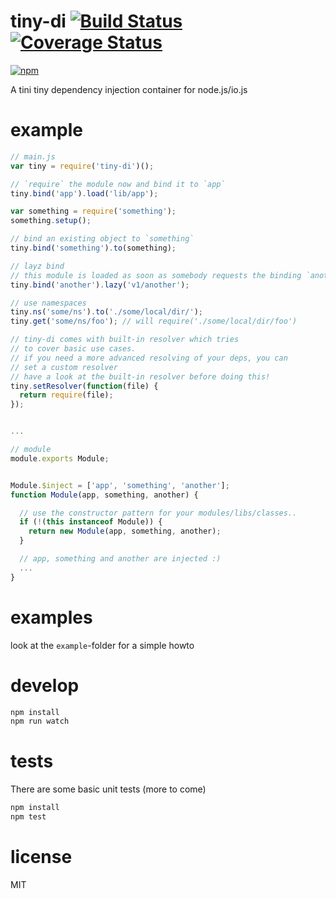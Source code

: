 # tiny-di [![Build Status](https://secure.travis-ci.org/ds82/tiny-di.svg)](http://travis-ci.org/ds82/tiny-di) [![Coverage Status](https://coveralls.io/repos/ds82/tiny-di/badge.svg?branch=master)](https://coveralls.io/r/ds82/tiny-di?branch=master)

[![npm](https://nodei.co/npm/tiny-di.png?downloads=true&stars=true)](https://nodei.co/npm/tiny-di/)

A tini tiny dependency injection container for node.js/io.js

# example

```javascript
// main.js
var tiny = require('tiny-di')();

// `require` the module now and bind it to `app`
tiny.bind('app').load('lib/app');

var something = require('something');
something.setup();

// bind an existing object to `something`
tiny.bind('something').to(something);

// layz bind
// this module is loaded as soon as somebody requests the binding `another`
tiny.bind('another').lazy('v1/another');

// use namespaces
tiny.ns('some/ns').to('./some/local/dir/');
tiny.get('some/ns/foo'); // will require('./some/local/dir/foo')

// tiny-di comes with built-in resolver which tries
// to cover basic use cases.
// if you need a more advanced resolving of your deps, you can
// set a custom resolver
// have a look at the built-in resolver before doing this!
tiny.setResolver(function(file) {
  return require(file);
});


...
```

```javascript
// module
module.exports Module;


Module.$inject = ['app', 'something', 'another'];
function Module(app, something, another) {

  // use the constructor pattern for your modules/libs/classes..
  if (!(this instanceof Module)) {
    return new Module(app, something, another);
  }

  // app, something and another are injected :)
  ...
}

```

# examples

look at the `example`-folder for a simple howto

# develop

```javascript
npm install
npm run watch

```

# tests

There are some basic unit tests (more to come)

```javascript
npm install
npm test
```

# license

MIT



